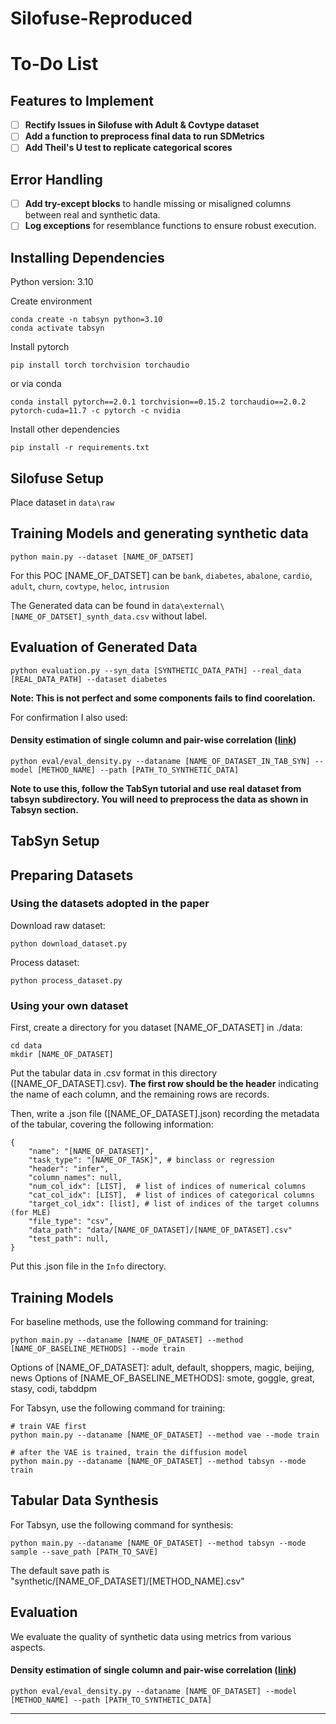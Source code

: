 # Silofuse-Reproduced

# To-Do List

## Features to Implement
- [ ] **Rectify Issues in Silofuse with Adult & Covtype dataset**
- [ ] **Add a function to preprocess final data to run SDMetrics**
- [ ] **Add Theil's U test to replicate categorical scores**
  
## Error Handling
- [ ] **Add try-except blocks** to handle missing or misaligned columns between real and synthetic data.
- [ ] **Log exceptions** for resemblance functions to ensure robust execution.

## Installing Dependencies

Python version: 3.10

Create environment

```
conda create -n tabsyn python=3.10
conda activate tabsyn
```

Install pytorch
```
pip install torch torchvision torchaudio
```

or via conda
```
conda install pytorch==2.0.1 torchvision==0.15.2 torchaudio==2.0.2 pytorch-cuda=11.7 -c pytorch -c nvidia
```

Install other dependencies

```
pip install -r requirements.txt

```

## Silofuse Setup
Place dataset in `data\raw`

## Training Models and generating synthetic data

```
python main.py --dataset [NAME_OF_DATSET]
```
For this POC [NAME_OF_DATSET] can be `bank`, `diabetes`, `abalone`, `cardio`, `adult`, `churn`, `covtype`, `heloc`, `intrusion`

The Generated data can be found in `data\external\[NAME_OF_DATSET]_synth_data.csv` without label.


## Evaluation of Generated Data

```
python evaluation.py --syn_data [SYNTHETIC_DATA_PATH] --real_data [REAL_DATA_PATH] --dataset diabetes
```
**Note: This is not perfect and some components fails to find coorelation.**

For confirmation I also used:
#### Density estimation of single column and pair-wise correlation ([link](https://docs.sdv.dev/sdmetrics/reports/quality-report/whats-included))

```
python eval/eval_density.py --dataname [NAME_OF_DATASET_IN_TAB_SYN] --model [METHOD_NAME] --path [PATH_TO_SYNTHETIC_DATA]
```
**Note to use this, follow the TabSyn tutorial and use real dataset from tabsyn subdirectory. You will need to preprocess the data as shown in Tabsyn section.**

## TabSyn Setup
## Preparing Datasets
### Using the datasets adopted in the paper

Download raw dataset:

```
python download_dataset.py
```

Process dataset:

```
python process_dataset.py
```

### Using your own dataset

First, create a directory for you dataset [NAME_OF_DATASET] in ./data:
```
cd data
mkdir [NAME_OF_DATASET]
```

Put the tabular data in .csv format in this directory ([NAME_OF_DATASET].csv). **The first row should be the header** indicating the name of each column, and the remaining rows are records.

Then, write a .json file ([NAME_OF_DATASET].json) recording the metadata of the tabular, covering the following information:
```
{
    "name": "[NAME_OF_DATASET]",
    "task_type": "[NAME_OF_TASK]", # binclass or regression
    "header": "infer",
    "column_names": null,
    "num_col_idx": [LIST],  # list of indices of numerical columns
    "cat_col_idx": [LIST],  # list of indices of categorical columns
    "target_col_idx": [list], # list of indices of the target columns (for MLE)
    "file_type": "csv",
    "data_path": "data/[NAME_OF_DATASET]/[NAME_OF_DATASET].csv"
    "test_path": null,
}
```
Put this .json file in the `Info` directory.

## Training Models

For baseline methods, use the following command for training:

```
python main.py --dataname [NAME_OF_DATASET] --method [NAME_OF_BASELINE_METHODS] --mode train
```

Options of [NAME_OF_DATASET]: adult, default, shoppers, magic, beijing, news
Options of [NAME_OF_BASELINE_METHODS]: smote, goggle, great, stasy, codi, tabddpm

For Tabsyn, use the following command for training:

```
# train VAE first
python main.py --dataname [NAME_OF_DATASET] --method vae --mode train

# after the VAE is trained, train the diffusion model
python main.py --dataname [NAME_OF_DATASET] --method tabsyn --mode train
```

## Tabular Data Synthesis

For Tabsyn, use the following command for synthesis:

```
python main.py --dataname [NAME_OF_DATASET] --method tabsyn --mode sample --save_path [PATH_TO_SAVE]

```

The default save path is "synthetic/[NAME_OF_DATASET]/[METHOD_NAME].csv"

## Evaluation
We evaluate the quality of synthetic data using metrics from various aspects.

#### Density estimation of single column and pair-wise correlation ([link](https://docs.sdv.dev/sdmetrics/reports/quality-report/whats-included))

```
python eval/eval_density.py --dataname [NAME_OF_DATASET] --model [METHOD_NAME] --path [PATH_TO_SYNTHETIC_DATA]
```
--------

